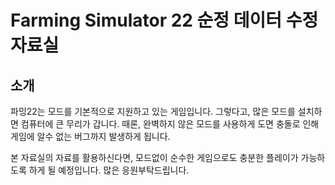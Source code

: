 # Farming Simulator 22 순정 데이터 수정 자료실
## 소개
파밍22는 모드를 기본적으로 지원하고 있는 게임입니다. 그렇다고, 많은 모드를 설치하면 컴퓨터에 큰 무리가 갑니다. 때론, 완벽하지 않은 모드를 사용하게 도면 충돌로 인해 게임에 알수 없는 버그까지 발생하게 됩니다.

본 자료실의 자료를 활용하신다면, 모드없이 순수한 게임으로도 충분한 플레이가 가능하도록 하게 될 예정입니다. 많은 응원부탁드립니다.

##
